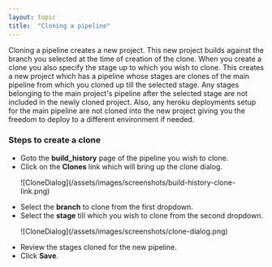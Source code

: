 ```yaml
---
layout: topic
title:  "Cloning a pipeline"
---
```


Cloning a pipeline creates a new project. This new project builds against the branch you selected at the time of creation of the clone. When you create a clone you also specify the stage up to which you wish to clone. This creates a new project which has a pipeline whose stages are clones of the main pipeline from which you cloned up till the selected stage. Any stages belonging to the main project's pipeline after the selected stage are not included in the newly cloned project. Also, any heroku deployments setup for the main pipeline are not cloned into the new project giving you the freedom to deploy to a different environment if needed.

### Steps to create a clone

* Goto the **build_history** page of the pipeline you wish to clone.
* Click on the **Clones** link which will bring up the clone dialog.
  <p>![CloneDialog](/assets/images/screenshots/build-history-clone-link.png)</p>
* Select the **branch** to clone from the first dropdown.
* Select the **stage** till which you wish to clone from the second dropdown.
  <p>![CloneDialog](/assets/images/screenshots/clone-dialog.png)</p>
* Review the stages cloned for the new pipeline.
* Click **Save**.
